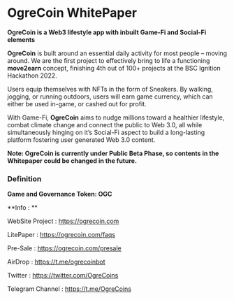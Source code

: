 # OgreCoin WhitePaper

**OgreCoin is a Web3 lifestyle app with inbuilt Game-Fi and Social-Fi elements**

**OgreCoin** is built around an essential daily activity for most people – moving around. We are the first project to effectively bring to life a functioning **move2earn** concept, finishing 4th out of 100+ projects at the BSC Ignition Hackathon 2022.

Users equip themselves with NFTs in the form of Sneakers. By walking, jogging, or running outdoors, users will earn game currency, which can either be used in-game, or cashed out for profit.

With Game-Fi, **OgreCoin** aims to nudge millions toward a healthier lifestyle, combat climate change and connect the public to Web 3.0, all while simultaneously hinging on it’s Social-Fi aspect to build a long-lasting platform fostering user generated Web 3.0 content.



**Note: OgreCoin is currently under Public Beta Phase, so contents in the Whitepaper could be changed in the future.**

### Definition

**Game and Governance Token: OGC**

**Info : **

WebSite Project : https://ogrecoin.com

LitePaper : https://ogrecoin.com/faqs

Pre-Sale : https://ogrecoin.com/presale

AirDrop : https://t.me/ogrecoinbot

Twitter : https://twitter.com/OgreCoins

Telegram Channel : https://t.me/OgreCoins
